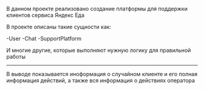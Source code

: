 В данном проекте реализовано создание платформы для поддержки клиентов сервиса Яндекс Еда

В проекте описаны такие сущности как: 

-User
-Chat
-SupportPlatform

И многие другие, которые выполняют нужную логику для правильной работы

----------------------------------------

В выводе показывается иноформация о случайном клиенте и его полная информация действий, а также вся информация о действиях оператора










